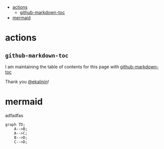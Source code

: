 <!--ts-->
* [actions](#actions)
   * [github-markdown-toc](#github-markdown-toc)
* [mermaid](#mermaid)
<!--te-->


<!--
**michaeldallen/michaeldallen** is a ✨ _special_ ✨ repository because its `README.md` (this file) appears on your GitHub profile.

Here are some ideas to get you started:

- 🔭 I’m currently working on ...
- 🌱 I’m currently learning ...
- 👯 I’m looking to collaborate on ...
- 🤔 I’m looking for help with ...
- 💬 Ask me about ...
- 📫 How to reach me: ...
- 😄 Pronouns: ...
- ⚡ Fun fact: ...
-->

# actions

## `github-markdown-toc`

I am maintaining the table of contents for this page with [github-markdown-toc](https://github.com/ekalinin/github-markdown-toc.git)

Thank you [@ekalinin](https://github.com/ekalinin)!



# mermaid

adfadfas

```mermaid
graph TD;
    A-->B;
    A-->C;
    B-->D;
    C-->D;
```


